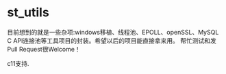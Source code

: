 # st_utils

目前想到的就是一些杂项:windows移植、线程池、EPOLL、openSSL、MySQL C API连接池等工具项目的封装。希望以后的项目能直接拿来用。
帮忙测试和发Pull Request很Welcome！

c11支持.
